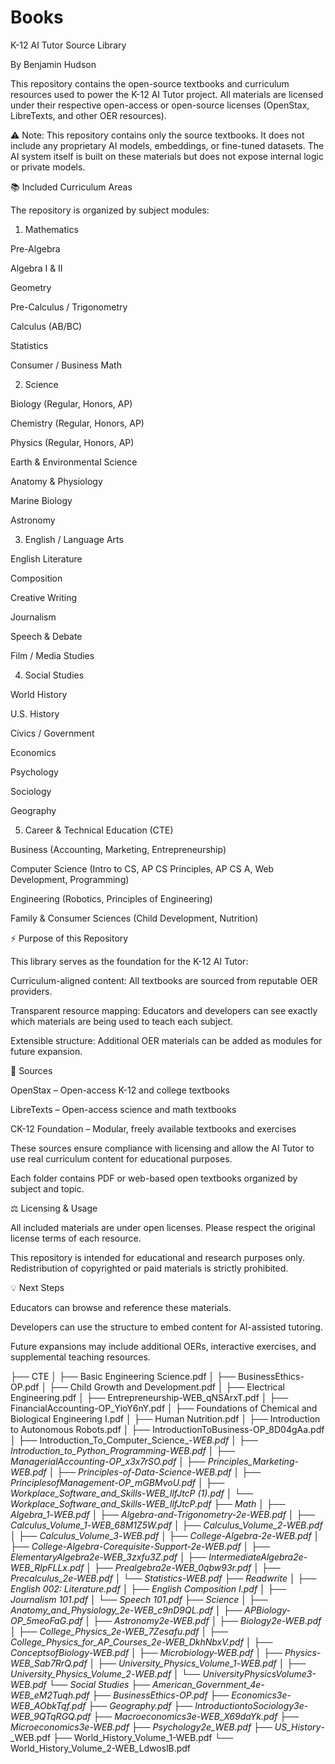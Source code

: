 # Books
K-12 AI Tutor Source Library

By Benjamin Hudson

This repository contains the open-source textbooks and curriculum resources used to power the K-12 AI Tutor project. All materials are licensed under their respective open-access or open-source licenses (OpenStax, LibreTexts, and other OER resources).

⚠️ Note: This repository contains only the source textbooks. It does not include any proprietary AI models, embeddings, or fine-tuned datasets. The AI system itself is built on these materials but does not expose internal logic or private models.

📚 Included Curriculum Areas

The repository is organized by subject modules:

1. Mathematics

Pre-Algebra

Algebra I & II

Geometry

Pre-Calculus / Trigonometry

Calculus (AB/BC)

Statistics

Consumer / Business Math

2. Science

Biology (Regular, Honors, AP)

Chemistry (Regular, Honors, AP)

Physics (Regular, Honors, AP)

Earth & Environmental Science

Anatomy & Physiology

Marine Biology

Astronomy

3. English / Language Arts

English Literature

Composition

Creative Writing

Journalism

Speech & Debate

Film / Media Studies

4. Social Studies

World History

U.S. History

Civics / Government

Economics

Psychology

Sociology

Geography

5. Career & Technical Education (CTE)

Business (Accounting, Marketing, Entrepreneurship)

Computer Science (Intro to CS, AP CS Principles, AP CS A, Web Development, Programming)

Engineering (Robotics, Principles of Engineering)

Family & Consumer Sciences (Child Development, Nutrition)

⚡ Purpose of this Repository

This library serves as the foundation for the K-12 AI Tutor:

Curriculum-aligned content: All textbooks are sourced from reputable OER providers.

Transparent resource mapping: Educators and developers can see exactly which materials are being used to teach each subject.

Extensible structure: Additional OER materials can be added as modules for future expansion.

📝 Sources

OpenStax
 – Open-access K-12 and college textbooks

LibreTexts
 – Open-access science and math textbooks

CK-12 Foundation – Modular, freely available textbooks and exercises

These sources ensure compliance with licensing and allow the AI Tutor to use real curriculum content for educational purposes.


Each folder contains PDF or web-based open textbooks organized by subject and topic.

⚖️ Licensing & Usage

All included materials are under open licenses. Please respect the original license terms of each resource.

This repository is intended for educational and research purposes only. Redistribution of copyrighted or paid materials is strictly prohibited.

💡 Next Steps

Educators can browse and reference these materials.

Developers can use the structure to embed content for AI-assisted tutoring.

Future expansions may include additional OERs, interactive exercises, and supplemental teaching resources.

├── CTE
│   ├── Basic Engineering Science.pdf
│   ├── BusinessEthics-OP.pdf
│   ├── Child Growth and Development.pdf
│   ├── Electrical Engineering.pdf
│   ├── Entrepreneurship-WEB_qNSArxT.pdf
│   ├── FinancialAccounting-OP_YioY6nY.pdf
│   ├── Foundations of Chemical and Biological Engineering I.pdf
│   ├── Human Nutrition.pdf
│   ├── Introduction to Autonomous Robots.pdf
│   ├── IntroductionToBusiness-OP_8D04gAa.pdf
│   ├── Introduction_To_Computer_Science_-_WEB.pdf
│   ├── Introduction_to_Python_Programming_-_WEB.pdf
│   ├── ManagerialAccounting-OP_x3x7rSO.pdf
│   ├── Principles_Marketing-WEB.pdf
│   ├── Principles-of-Data-Science-WEB.pdf
│   ├── PrinciplesofManagement-OP_mGBMvoU.pdf
│   ├── Workplace_Software_and_Skills_-_WEB_IlfJtcP (1).pdf
│   └── Workplace_Software_and_Skills_-_WEB_IlfJtcP.pdf
├── Math
│   ├── Algebra_1_-_WEB.pdf
│   ├── Algebra-and-Trigonometry-2e-WEB.pdf
│   ├── Calculus_Volume_1_-_WEB_68M1Z5W.pdf
│   ├── Calculus_Volume_2_-_WEB.pdf
│   ├── Calculus_Volume_3_-_WEB.pdf
│   ├── College-Algebra-2e-WEB.pdf
│   ├── College-Algebra-Corequisite-Support-2e-WEB.pdf
│   ├── ElementaryAlgebra2e-WEB_3zxfu3Z.pdf
│   ├── IntermediateAlgebra2e-WEB_RlpFLLx.pdf
│   ├── Prealgebra2e-WEB_0qbw93r.pdf
│   ├── Precalculus_2e-WEB.pdf
│   └── Statistics-WEB.pdf
├── Readwrite
│   ├── English 002: Literature.pdf
│   ├── English Composition I.pdf
│   ├── Journalism 101.pdf
│   └── Speech 101.pdf
├── Science
│   ├── Anatomy_and_Physiology_2e_-_WEB_c9nD9QL.pdf
│   ├── APBiology-OP_5meoFaG.pdf
│   ├── Astronomy2e-WEB.pdf
│   ├── Biology2e-WEB.pdf
│   ├── College_Physics_2e-WEB_7Zesafu.pdf
│   ├── College_Physics_for_AP_Courses_2e-WEB_DkhNbxV.pdf
│   ├── ConceptsofBiology-WEB.pdf
│   ├── Microbiology-WEB.pdf
│   ├── Physics-WEB_Sab7RrQ.pdf
│   ├── University_Physics_Volume_1_-_WEB.pdf
│   ├── University_Physics_Volume_2_-_WEB.pdf
│   └── UniversityPhysicsVolume3-WEB.pdf
└── Social Studies
    ├── American_Government_4e_-_WEB_eM2Tuqh.pdf
    ├── BusinessEthics-OP.pdf
    ├── Economics3e-WEB_AObkTqf.pdf
    ├── Geography.pdf
    ├── IntroductiontoSociology3e-WEB_9QTqRGQ.pdf
    ├── Macroeconomics3e-WEB_X69daYk.pdf
    ├── Microeconomics3e-WEB.pdf
    ├── Psychology2e_WEB.pdf
    ├── US_History_-_WEB.pdf
    ├── World_History_Volume_1-WEB.pdf
    └── World_History_Volume_2-WEB_LdwoslB.pdf


